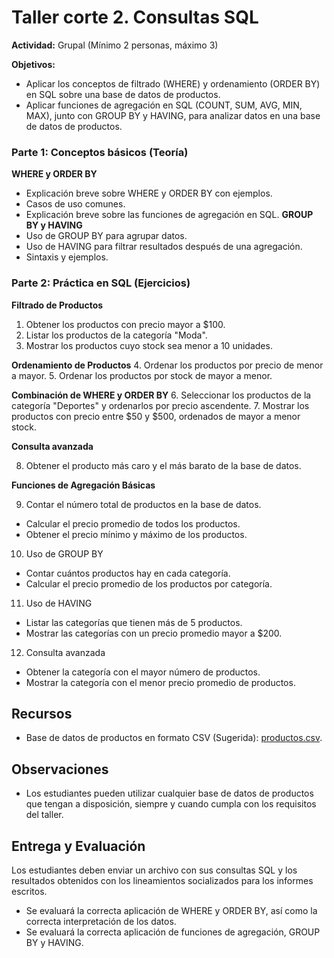 # Taller corte 2. Consultas SQL

**Actividad:** Grupal (Mínimo 2 personas, máximo 3)  
 
**Objetivos:** 
- Aplicar los conceptos de filtrado (WHERE) y ordenamiento (ORDER BY) en SQL sobre una base de datos de productos. 
- Aplicar funciones de agregación en SQL (COUNT, SUM, AVG, MIN, MAX), junto con GROUP BY y HAVING, para analizar datos en una base de datos de productos.

### Parte 1: Conceptos básicos (Teoría) 

**WHERE y ORDER BY**
- Explicación breve sobre WHERE y ORDER BY con ejemplos. 
- Casos de uso comunes. 
- Explicación breve sobre las funciones de agregación en SQL.
**GROUP BY y HAVING**
- Uso de GROUP BY para agrupar datos.
- Uso de HAVING para filtrar resultados después de una agregación.
- Sintaxis y ejemplos.


### Parte 2: Práctica en SQL (Ejercicios) 

**Filtrado de Productos**

1. Obtener los productos con precio mayor a $100. 
2. Listar los productos de la categoría "Moda". 
3. Mostrar los productos cuyo stock sea menor a 10 unidades. 

**Ordenamiento de Productos**
4. Ordenar los productos por precio de menor a mayor. 
5. Ordenar los productos por stock de mayor a menor. 

**Combinación de WHERE y ORDER BY**
6. Seleccionar los productos de la categoría "Deportes" y ordenarlos por precio ascendente. 
7. Mostrar los productos con precio entre $50 y $500, ordenados de mayor a menor stock. 

**Consulta avanzada**

8. Obtener el producto más caro y el más barato de la base de datos. 

**Funciones de Agregación Básicas**

9. Contar el número total de productos en la base de datos.
- Calcular el precio promedio de todos los productos.
- Obtener el precio mínimo y máximo de los productos.

10. Uso de GROUP BY
- Contar cuántos productos hay en cada categoría.
- Calcular el precio promedio de los productos por categoría.

11. Uso de HAVING
- Listar las categorías que tienen más de 5 productos.
- Mostrar las categorías con un precio promedio mayor a $200.

12. Consulta avanzada
- Obtener la categoría con el mayor número de productos.
- Mostrar la categoría con el menor precio promedio de productos.

## Recursos

- Base de datos de productos en formato CSV (Sugerida): [productos.csv](https://github.com/davidriveraarbelaez/Bases_de_Datos_II/blob/main/Consultas_SQL/productos.csv).

## Observaciones
- Los estudiantes pueden utilizar cualquier base de datos de productos que tengan a disposición, siempre y cuando cumpla con los requisitos del taller.

## Entrega y Evaluación 

Los estudiantes deben enviar un archivo con sus consultas SQL y los resultados obtenidos con los lineamientos socializados para los informes escritos. 

- Se evaluará la correcta aplicación de WHERE y ORDER BY, así como la correcta interpretación de los datos. 
- Se evaluará la correcta aplicación de funciones de agregación, GROUP BY y HAVING.